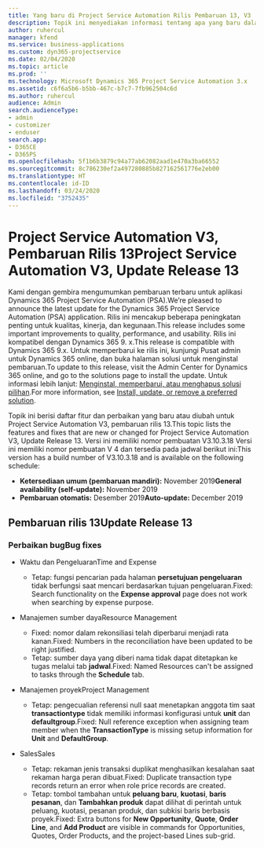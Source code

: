 ```yaml
---
title: Yang baru di Project Service Automation Rilis Pembaruan 13, V3
description: Topik ini menyediakan informasi tentang apa yang baru dalam Project Service Automation Rilis Pembaruan 13, V3.
author: ruhercul
manager: kfend
ms.service: business-applications
ms.custom: dyn365-projectservice
ms.date: 02/04/2020
ms.topic: article
ms.prod: ''
ms.technology: Microsoft Dynamics 365 Project Service Automation 3.x
ms.assetid: c6f6a5b6-b5bb-467c-b7c7-7fb962504c6d
ms.author: ruhercul
audience: Admin
search.audienceType:
- admin
- customizer
- enduser
search.app:
- D365CE
- D365PS
ms.openlocfilehash: 5f1b6b3879c94a77ab62082aad1e470a3ba66552
ms.sourcegitcommit: 8c786230ef2a497280885b827162561776e2eb00
ms.translationtype: HT
ms.contentlocale: id-ID
ms.lasthandoff: 03/24/2020
ms.locfileid: "3752435"
---
```

# <a name="project-service-automation-v3-update-release-13"></a><span data-ttu-id="0c1a4-103">Project Service Automation V3, Pembaruan Rilis 13</span><span class="sxs-lookup"><span data-stu-id="0c1a4-103">Project Service Automation V3, Update Release 13</span></span>
<span data-ttu-id="0c1a4-104">Kami dengan gembira mengumumkan pembaruan terbaru untuk aplikasi Dynamics 365 Project Service Automation (PSA).</span><span class="sxs-lookup"><span data-stu-id="0c1a4-104">We’re pleased to announce the latest update for the Dynamics 365 Project Service Automation (PSA) application.</span></span> <span data-ttu-id="0c1a4-105">Rilis ini mencakup beberapa peningkatan penting untuk kualitas, kinerja, dan kegunaan.</span><span class="sxs-lookup"><span data-stu-id="0c1a4-105">This release includes some important improvements to quality, performance, and usability.</span></span> <span data-ttu-id="0c1a4-106">Rilis ini kompatibel dengan Dynamics 365 9. x.</span><span class="sxs-lookup"><span data-stu-id="0c1a4-106">This release is compatible with Dynamics 365 9.x.</span></span> <span data-ttu-id="0c1a4-107">Untuk memperbarui ke rilis ini, kunjungi Pusat admin untuk Dynamics 365 online, dan buka halaman solusi untuk menginstal pembaruan.</span><span class="sxs-lookup"><span data-stu-id="0c1a4-107">To update to this release, visit the Admin Center for Dynamics 365 online, and go to the solutions page to install the update.</span></span> <span data-ttu-id="0c1a4-108">Untuk informasi lebih lanjut: [Menginstal, memperbarui, atau menghapus solusi pilihan](https://docs.microsoft.com/power-platform/admin/install-remove-preferred-solution).</span><span class="sxs-lookup"><span data-stu-id="0c1a4-108">For more information, see [Install, update, or remove a preferred solution](https://docs.microsoft.com/power-platform/admin/install-remove-preferred-solution).</span></span>

<span data-ttu-id="0c1a4-109">Topik ini berisi daftar fitur dan perbaikan yang baru atau diubah untuk Project Service Automation V3, pembaruan rilis 13.</span><span class="sxs-lookup"><span data-stu-id="0c1a4-109">This topic lists the features and fixes that are new or changed for Project Service Automation V3, Update Release 13.</span></span> <span data-ttu-id="0c1a4-110">Versi ini memiliki nomor pembuatan V3.10.3.18 Versi ini memiliki nomor pembuatan V 4 dan tersedia pada jadwal berikut ini:</span><span class="sxs-lookup"><span data-stu-id="0c1a4-110">This version has a build number of V3.10.3.18 and is available on the following schedule:</span></span>

- <span data-ttu-id="0c1a4-111">**Ketersediaan umum (pembaruan mandiri):** November 2019</span><span class="sxs-lookup"><span data-stu-id="0c1a4-111">**General availability (self-update):** November 2019</span></span>
- <span data-ttu-id="0c1a4-112">**Pembaruan otomatis:** Desember 2019</span><span class="sxs-lookup"><span data-stu-id="0c1a4-112">**Auto-update:** December 2019</span></span>


## <a name="update-release-13"></a><span data-ttu-id="0c1a4-113">Pembaruan rilis 13</span><span class="sxs-lookup"><span data-stu-id="0c1a4-113">Update Release 13</span></span> 

### <a name="bug-fixes"></a><span data-ttu-id="0c1a4-114">Perbaikan bug</span><span class="sxs-lookup"><span data-stu-id="0c1a4-114">Bug fixes</span></span>

- <span data-ttu-id="0c1a4-115">Waktu dan Pengeluaran</span><span class="sxs-lookup"><span data-stu-id="0c1a4-115">Time and Expense</span></span>

     - <span data-ttu-id="0c1a4-116">Tetap: fungsi pencarian pada halaman **persetujuan pengeluaran** tidak berfungsi saat mencari berdasarkan tujuan pengeluaran.</span><span class="sxs-lookup"><span data-stu-id="0c1a4-116">Fixed: Search functionality on the **Expense approval** page does not work when searching by expense purpose.</span></span>

- <span data-ttu-id="0c1a4-117">Manajemen sumber daya</span><span class="sxs-lookup"><span data-stu-id="0c1a4-117">Resource Management</span></span>

     - <span data-ttu-id="0c1a4-118">Fixed: nomor dalam rekonsiliasi telah diperbarui menjadi rata kanan.</span><span class="sxs-lookup"><span data-stu-id="0c1a4-118">Fixed: Numbers in the reconciliation have been updated to be right justified.</span></span>
     - <span data-ttu-id="0c1a4-119">Tetap: sumber daya yang diberi nama tidak dapat ditetapkan ke tugas melalui tab **jadwal**.</span><span class="sxs-lookup"><span data-stu-id="0c1a4-119">Fixed: Named Resources can't be assigned to tasks through the **Schedule** tab.</span></span>

- <span data-ttu-id="0c1a4-120">Manajemen proyek</span><span class="sxs-lookup"><span data-stu-id="0c1a4-120">Project Management</span></span>

     - <span data-ttu-id="0c1a4-121">Tetap: pengecualian referensi null saat menetapkan anggota tim saat **transactiontype** tidak memiliki informasi konfigurasi untuk **unit** dan **defaultgroup**.</span><span class="sxs-lookup"><span data-stu-id="0c1a4-121">Fixed: Null reference exception when assigning team member when the **TransactionType** is missing setup information for **Unit** and **DefaultGroup**.</span></span>

- <span data-ttu-id="0c1a4-122">Sales</span><span class="sxs-lookup"><span data-stu-id="0c1a4-122">Sales</span></span>

     - <span data-ttu-id="0c1a4-123">Tetap: rekaman jenis transaksi duplikat menghasilkan kesalahan saat rekaman harga peran dibuat.</span><span class="sxs-lookup"><span data-stu-id="0c1a4-123">Fixed: Duplicate transaction type records return an error when role price records are created.</span></span>
     - <span data-ttu-id="0c1a4-124">Tetap: tombol tambahan untuk **peluang baru**, **kuotasi**, **baris pesanan**, dan **Tambahkan produk** dapat dilihat di perintah untuk peluang, kuotasi, pesanan produk, dan subkisi baris berbasis proyek.</span><span class="sxs-lookup"><span data-stu-id="0c1a4-124">Fixed: Extra buttons for **New Opportunity**, **Quote**, **Order Line**, and **Add Product** are visible in commands for Opportunities, Quotes, Order Products, and the project-based Lines sub-grid.</span></span>


